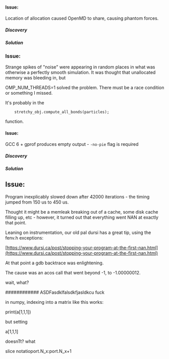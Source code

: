 #### 

#### Issue:

Location of <vector> allocation caused OpenMD to share, causing phantom forces.

##### Discovery

##### Solution

### Issue:

Strange spikes of "noise" were appearing in random places in what was otherwise a perfectly smooth simulation. It was thought that unallocated memory was bleeding in, but

OMP_NUM_THREADS=1 solved the problem. There must be a race condition or something I missed.

It's probably in the 

        stretchy_obj.compute_all_bonds(particles);

function.

#### Issue:

GCC 6 + gprof produces empty output - `-no-pie` flag is required

##### Discovery

##### Solution

## Issue:

Program inexplicably slowed down after 42000 iterations - the timing jumped from 150 us to 450 us.

Thought it might be a memleak breaking out of a cache, some disk cache filling up, etc - however, it turned out that everything went NAN at exactly that point. 

Leaning on instrumentation, our old pal dursi has a great tip, using the fenv.h exceptions:

[https://www.dursi.ca/post/stopping-your-program-at-the-first-nan.html](https://www.dursi.ca/post/stopping-your-program-at-the-first-nan.html)

At that point a gdb backtrace was enlightening.

The cause was an acos call that went beyond -1, to -1.00000012.

wait, what? 


############ ASDFasdklfalsdkfjasldkcu fuck

in numpy, indexing into a matrix like this works:

print(a[1,1,1])

but setting 

a[1,1,1]  

doesnTt? what

slice notatioport.N_x:port.N_x+1

